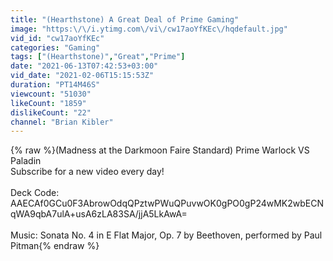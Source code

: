 ```yaml
---
title: "(Hearthstone) A Great Deal of Prime Gaming"
image: "https:\/\/i.ytimg.com\/vi\/cw17aoYfKEc\/hqdefault.jpg"
vid_id: "cw17aoYfKEc"
categories: "Gaming"
tags: ["(Hearthstone)","Great","Prime"]
date: "2021-06-13T07:42:53+03:00"
vid_date: "2021-02-06T15:15:53Z"
duration: "PT14M46S"
viewcount: "51030"
likeCount: "1859"
dislikeCount: "22"
channel: "Brian Kibler"
---
```

{% raw %}(Madness at the Darkmoon Faire Standard) Prime Warlock VS Paladin<br />Subscribe for a new video every day!<br /><br />Deck Code: AAECAf0GCu0F3AbrowOdqQPztwPWuQPuvwOK0gPO0gP24wMK2wbECNqWA9qbA7ulA+usA6zLA83SA/jjA5LkAwA=<br /><br />Music: Sonata No. 4 in E Flat Major, Op. 7  by Beethoven, performed by Paul Pitman{% endraw %}
